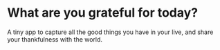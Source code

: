 # What are you grateful for today?

A tiny app to capture all the good things you have in your live, and share your thankfulness with the world.